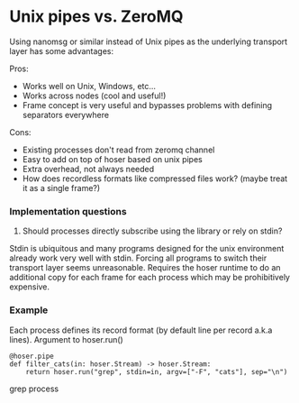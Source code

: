 # Unix pipes vs. ZeroMQ

Using nanomsg or similar instead of Unix pipes as the underlying transport layer has some advantages:

Pros: 
- Works well on Unix, Windows, etc...
- Works across nodes (cool and useful!)
- Frame concept is very useful and bypasses problems with defining separators everywhere

Cons:
- Existing processes don't read from zeromq channel
- Easy to add on top of hoser based on unix pipes
- Extra overhead, not always needed
- How does recordless formats like compressed files work? (maybe treat it as a single frame?)


### Implementation questions
1. Should processes directly subscribe using the library or rely on stdin?

Stdin is ubiquitous and many programs designed for the unix environment already work very well with stdin. Forcing all programs to switch their transport layer seems unreasonable. Requires the hoser runtime to do an additional copy for each frame for each process which may be prohibitively expensive.


### Example

Each process defines its record format (by default line per record a.k.a lines). Argument to hoser.run()

```
@hoser.pipe
def filter_cats(in: hoser.Stream) -> hoser.Stream:
    return hoser.run("grep", stdin=in, argv=["-F", "cats"], sep="\n")
```

grep process
